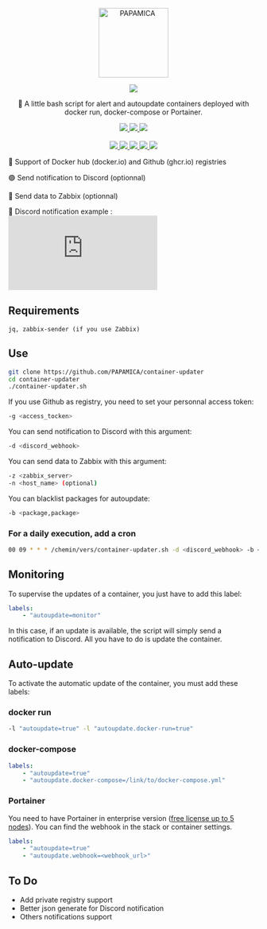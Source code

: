 <p align="center">
  <a href="https://papamica.com">
    <img src="https://zupimages.net/up/20/04/7vtd.png" width="140px" alt="PAPAMICA" />
  </a>
</p>

<p align="center">
  <a href="#"><img src="https://readme-typing-svg.herokuapp.com?center=true&vCenter=true&lines=Container+updater;"></a>
</p>
<p align="center">
    🚀 A little bash script for alert and autoupdate containers deployed with docker run, docker-compose or Portainer.
</p>
<p align="center">
    <a href="https://github.com/PAPAMICA/container-updater#requirements"><img src="https://img.shields.io/badge/How_to_use-%2341454A.svg?style=for-the-badge&logo=target&logoColor=white"> </a>
    <a href="https://github.com/PAPAMICA/container-updater#monitoring"><img src="https://img.shields.io/badge/Monitoring-%2341454A.svg?style=for-the-badge&logo=target&logoColor=white"> </a>
    <a href="https://github.com/PAPAMICA/container-updater#auto-update"><img src="https://img.shields.io/badge/Auto_update-%2341454A.svg?style=for-the-badge&logo=target&logoColor=white"> </a>
    <br /><br />
    <a href="#"><img src="https://img.shields.io/badge/bash-%23CDCDCE.svg?style=for-the-badge&logo=gnubash&logoColor=1B1B1F"> </a>
    <a href="https://www.docker.com/"><img src="https://img.shields.io/badge/docker-%232496ED.svg?style=for-the-badge&logo=docker&logoColor=white"> </a>
    <a href="https://www.portainer.io/"><img src="https://img.shields.io/badge/portainer-%2313BEF9.svg?style=for-the-badge&logo=portainer&logoColor=white"> </a>
    <a href="https://zabbix.com"><img src="https://img.shields.io/badge/zabbix-%23CC2936.svg?style=for-the-badge&logo=zotero&logoColor=white"> </a>
    <a href="https://www.discord.com"><img src="https://img.shields.io/badge/Discord-%235865F2.svg?style=for-the-badge&logo=discord&logoColor=white"> </a>
    <br />
</p> 

🔵 Support of Docker hub (docker.io) and Github (ghcr.io) registries

🟣 Send notification to Discord (optionnal)

🔴 Send data to Zabbix (optionnal)

🔆 Discord notification example :
![ohunebellenotif](https://send.papamica.fr/f.php?h=25rsdWHk&p=1)

## Requirements
```
jq, zabbix-sender (if you use Zabbix)
```

## Use 
```bash
git clone https://github.com/PAPAMICA/container-updater
cd container-updater
./container-updater.sh
```

If you use Github as registry, you need to set your personnal access token:
```bash
-g <access_tocken>
```

You can send notification to Discord with this argument:
```bash
-d <discord_webhook>
```

You can send data to Zabbix with this argument:
```bash
-z <zabbix_server>
-n <host_name> (optional)
```

You can blacklist packages for autoupdate:
```bash
-b <package,package>
```
### For a daily execution, add a cron
```bash
00 09 * * * /chemin/vers/container-updater.sh -d <discord_webhook> -b <package,package> -z <zabbix_server> >> /var/log/container-updater.log
```

## Monitoring
To supervise the updates of a container, you just have to add this label:
```yaml
labels:
    - "autoupdate=monitor"
```
In this case, if an update is available, the script will simply send a notification to Discord.
All you have to do is update the container.

## Auto-update
To activate the automatic update of the container, you must add these labels:


### docker run
```bash
-l "autoupdate=true" -l "autoupdate.docker-run=true"
```

### docker-compose
```yaml
labels:
    - "autoupdate=true"
    - "autoupdate.docker-compose=/link/to/docker-compose.yml"
```

### Portainer
You need to have Portainer in enterprise version ([free license up to 5 nodes](https://www.portainer.io/pricing/take5?hsLang=en)). 
You can find the webhook in the stack or container settings.
```yaml
labels:
    - "autoupdate=true"
    - "autoupdate.webhook=<webhook_url>"
```

## To Do
- Add private registry support
- Better json generate for Discord notification
- Others notifications support


